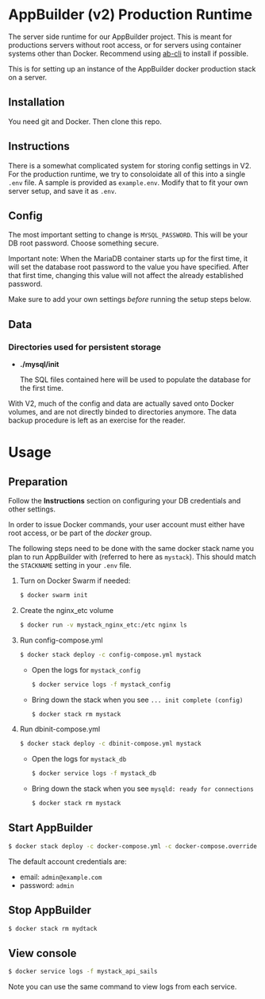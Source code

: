 # AppBuilder (v2) Production Runtime

The server side runtime for our AppBuilder project. This is meant for productions servers without root access, or for servers using container systems other than Docker. Recommend using [ab-cli](https://github.com/digi-serve/ab-cli) to install if possible.

This is for setting up an instance of the AppBuilder docker production stack on a server.

## Installation

You need git and Docker. Then clone this repo.

## Instructions

There is a somewhat complicated system for storing config settings in V2. For 
the production runtime, we try to consoloidate all of this into a single `.env`
file. A sample is provided as `example.env`. Modify that to fit your own server
setup, and save it as `.env`.

## Config

The most important setting to change is `MYSQL_PASSWORD`. This will be your
DB root password. Choose something secure.

Important note: When the MariaDB container starts up for the first
time, it will set the database root password to the value you have
specified. After that first time, changing this value will not affect the 
already established password.

Make sure to add your own settings _before_ running the setup steps below.


## Data

### Directories used for persistent storage

- **./mysql/init**

  The SQL files contained here will be used to populate the database for the
  first time.
  
With V2, much of the config and data are actually saved onto Docker volumes, and are not directly binded to directories anymore. The data backup procedure is left as an exercise for the reader.

# Usage

## Preparation

Follow the **Instructions** section on configuring your DB credentials
and other settings.

In order to issue Docker commands, your user account must either have root
access, or be part of the _docker_ group.

The following steps need to be done with the same docker stack name you plan to
run AppBuilder with (referred to here as `mystack`). This should match the 
`STACKNAME` setting in your `.env` file.

1. Turn on Docker Swarm if needed:

   ```bash
   $ docker swarm init
   ```

1. Create the nginx_etc volume

   ```bash
   $ docker run -v mystack_nginx_etc:/etc nginx ls
   ```

1. Run config-compose.yml

   ```bash
   $ docker stack deploy -c config-compose.yml mystack
   ```

   - Open the logs for `mystack_config`
     ```bash
     $ docker service logs -f mystack_config
     ```
   - Bring down the stack when you see `... init complete (config)`
     ```bash
     $ docker stack rm mystack
     ```

1. Run dbinit-compose.yml

   ```bash
   $ docker stack deploy -c dbinit-compose.yml mystack
   ```

   - Open the logs for `mystack_db`
     ```bash
     $ docker service logs -f mystack_db
     ```
   - Bring down the stack when you see `mysqld: ready for connections`
     ```bash
     $ docker stack rm mystack
     ```

## Start AppBuilder

```sh
$ docker stack deploy -c docker-compose.yml -c docker-compose.override.yml mystack
```

The default account credentials are:
- email: `admin@example.com`
- password: `admin`

## Stop AppBuilder

```sh
$ docker stack rm mydtack
```

## View console

```sh
$ docker service logs -f mystack_api_sails
```

Note you can use the same command to view logs from each service.
